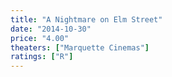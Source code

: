 ```yaml
---
title: "A Nightmare on Elm Street"
date: "2014-10-30"
price: "4.00"
theaters: ["Marquette Cinemas"]
ratings: ["R"]
---
```

